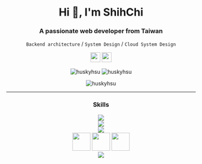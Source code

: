 <h1 align="center">Hi 👋, I'm ShihChi</h1>
<h3 align="center">A passionate web developer from Taiwan</h3>
<p align="center">
  <code>Backend architecture</code> / <code>System Design</code> / <code>Cloud System Design</code>
</p>

<p align="center">
  <a href="mailto:schi.hsu@gmail.com"><img src="https://skillicons.dev/icons?i=gmail" height="26px"/></a>
  <a href="https://www.linkedin.com/in/shihchihsu"><img src="https://skillicons.dev/icons?i=linkedin" height="26px"/></a>
</p>

<p align="center">
  <img src="https://github-readme-stats.vercel.app/api?username=huskyhsu&show_icons=true&theme=gotham&count_private=true&cache_seconds=86400&hide_title=true&include_all_commits=true&line_height=25&hide_border=true" alt="huskyhsu"/>
  <img src="https://github-readme-stats.vercel.app/api/top-langs/?username=huskyhsu&layout=compact&theme=gotham&hide_border=true&card_width=220" alt="huskyhsu"/>
</p>

<p align="center">
  <img align="center" src="https://github-readme-streak-stats.herokuapp.com/?user=huskyhsu" alt="huskyhsu" />
</p>

---

<h3 align="center">Skills</h3>

<p align="center">
  <img src="https://skillicons.dev/icons?i=js,ts,nodejs,golang,python" /><br>
  <img src="https://skillicons.dev/icons?i=postgresql,mysql,redis,dynamodb,sqlite" /><br>
  <img src="https://skillicons.dev/icons?i=aws,gitlab,docker" /><br>
  <img src="https://img.icons8.com/?size=512&id=21893&format=png" height="48px"/>
  <img src="https://pics.freeicons.io/uploads/icons/png/6158480871552037069-512.png" height="48px"/>
  <img src="https://grpc.io/img/logos/grpc-logo.png" height="48px"/><br>
  <img src="https://skillicons.dev/icons?i=react,tailwind" />
</p>
